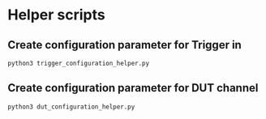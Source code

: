 # Helper scripts

## Create configuration parameter for Trigger in
`python3 trigger_configuration_helper.py` 

## Create configuration parameter for DUT channel 
`python3 dut_configuration_helper.py`
